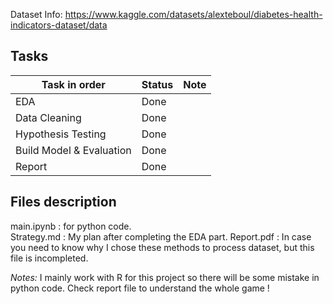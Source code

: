 Dataset Info: https://www.kaggle.com/datasets/alexteboul/diabetes-health-indicators-dataset/data 

## Tasks 

| Task in order | Status | Note |
|------|--------|------|
| EDA | Done | |
| Data Cleaning | Done | |
| Hypothesis Testing | Done | |
| Build Model & Evaluation | Done | |
| Report | Done ||

## Files description
main.ipynb : for python code.       
Strategy.md : My plan after completing the EDA part.
Report.pdf : In case you need to know why I chose these methods to process dataset, but this file is incompleted.      

*Notes:* I mainly work with R for this project so there will be some mistake in python code. 
Check report file to understand the whole game ! 
